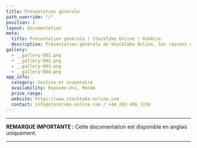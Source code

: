 ```yaml
---
title: Présentation générale
path_override: "/"
position: 1
layout: documentation
meta:
  title: Présentation générale | StockTake Online | HubRise
  description: Présentation générale de StockTake Online, les raisons de connecter StockTake Online à HubRise et les fonctionnalités de l'intégration avec HubRise.
gallery:
  - __gallery-001.png
  - __gallery-002.png
  - __gallery-003.png
  - __gallery-004.png
app_info:
  category: Gestion et inventaire
  availability: Royaume-Uni, Monde
  price_range:
  website: https://www.stocktake-online.com
  contact: info@stocktake-online.com / +44 203 696 1150
---
```


---

**REMARQUE IMPORTANTE :** Cette documentation est disponible <Link href="/apps/stocktake-online" addLocalePrefix={false}>en anglais uniquement</Link>.

---
